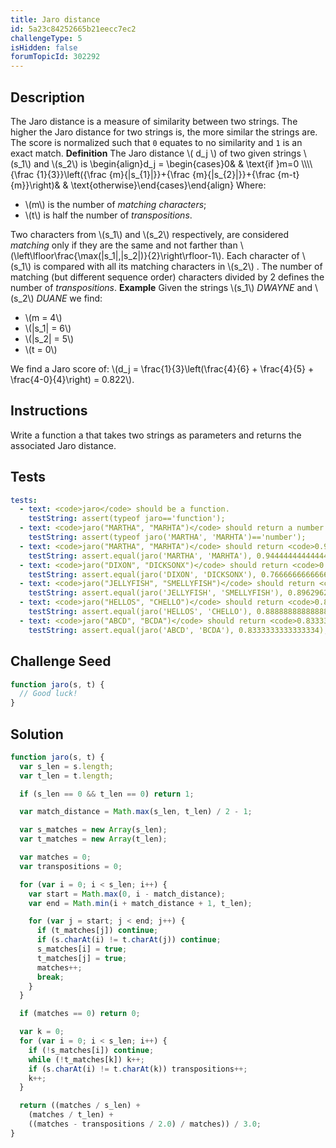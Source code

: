 ```yaml
---
title: Jaro distance
id: 5a23c84252665b21eecc7ec2
challengeType: 5
isHidden: false
forumTopicId: 302292
---
```


## Description
<section id='description'>
The Jaro distance is a measure of similarity between two strings. The higher the Jaro distance for two strings is, the more similar the strings are. The score is normalized such that <code>0</code> equates to no similarity and <code>1</code> is an exact match. 
<strong>Definition</strong>
The Jaro distance  \( d_j \)  of two given strings  \(s_1\)  and  \(s_2\) is
\begin{align}d_j = \begin{cases}0&amp;  & \text{if }m=0 \\\\{\frac {1}{3}}\left({\frac {m}{|s_{1}|}}+{\frac {m}{|s_{2}|}}+{\frac {m-t}{m}}\right)&amp; & \text{otherwise}\end{cases}\end{align}
Where:
<ul>
  <li>\(m\) is the number of <i>matching characters</i>;</li>
  <li> \(t\) is half the number of <i>transpositions</i>.</li>
</uL>
Two characters from  \(s_1\)   and  \(s_2\)   respectively, are considered <i>matching</i> only if they are the same and not farther than  \(\left\lfloor\frac{\max(|s_1|,|s_2|)}{2}\right\rfloor-1\).
Each character of  \(s_1\)   is compared with all its matching characters in  \(s_2\) . The number of matching (but different sequence order) characters divided by 2 defines the number of <i>transpositions</i>.
<strong>Example</strong>
Given the strings  \(s_1\)   <i>DWAYNE</i>  and  \(s_2\)   <i>DUANE</i>  we find:
<ul>
  <li>\(m = 4\)</li>
  <li>\(|s_1| = 6\)</li>
  <li>\(|s_2| = 5\)</li>
  <li>\(t = 0\)</li>
</ul>
We find a Jaro score of: \(d_j = \frac{1}{3}\left(\frac{4}{6} + \frac{4}{5} + \frac{4-0}{4}\right) = 0.822\).
</section>

## Instructions
<section id='instructions'>
Write a function a that takes two strings as parameters and returns the associated Jaro distance.
</section>

## Tests
<section id='tests'>

```yml
tests:
  - text: <code>jaro</code> should be a function.
    testString: assert(typeof jaro=='function');
  - text: <code>jaro("MARTHA", "MARHTA")</code> should return a number.
    testString: assert(typeof jaro('MARTHA', 'MARHTA')=='number');
  - text: <code>jaro("MARTHA", "MARHTA")</code> should return <code>0.9444444444444445</code>.
    testString: assert.equal(jaro('MARTHA', 'MARHTA'), 0.9444444444444445);
  - text: <code>jaro("DIXON", "DICKSONX")</code> should return <code>0.7666666666666666</code>.
    testString: assert.equal(jaro('DIXON', 'DICKSONX'), 0.7666666666666666);
  - text: <code>jaro("JELLYFISH", "SMELLYFISH")</code> should return <code>0.8962962962962964</code>.
    testString: assert.equal(jaro('JELLYFISH', 'SMELLYFISH'), 0.8962962962962964);
  - text: <code>jaro("HELLOS", "CHELLO")</code> should return <code>0.888888888888889</code>.
    testString: assert.equal(jaro('HELLOS', 'CHELLO'), 0.888888888888889);
  - text: <code>jaro("ABCD", "BCDA")</code> should return <code>0.8333333333333334</code>.
    testString: assert.equal(jaro('ABCD', 'BCDA'), 0.8333333333333334);

```

</section>

## Challenge Seed
<section id='challengeSeed'>

<div id='js-seed'>

```js
function jaro(s, t) {
  // Good luck!
}
```

</div>

</section>

## Solution
<section id='solution'>


```js
function jaro(s, t) {
  var s_len = s.length;
  var t_len = t.length;

  if (s_len == 0 && t_len == 0) return 1;

  var match_distance = Math.max(s_len, t_len) / 2 - 1;

  var s_matches = new Array(s_len);
  var t_matches = new Array(t_len);

  var matches = 0;
  var transpositions = 0;

  for (var i = 0; i < s_len; i++) {
    var start = Math.max(0, i - match_distance);
    var end = Math.min(i + match_distance + 1, t_len);

    for (var j = start; j < end; j++) {
      if (t_matches[j]) continue;
      if (s.charAt(i) != t.charAt(j)) continue;
      s_matches[i] = true;
      t_matches[j] = true;
      matches++;
      break;
    }
  }

  if (matches == 0) return 0;

  var k = 0;
  for (var i = 0; i < s_len; i++) {
    if (!s_matches[i]) continue;
    while (!t_matches[k]) k++;
    if (s.charAt(i) != t.charAt(k)) transpositions++;
    k++;
  }

  return ((matches / s_len) +
    (matches / t_len) +
    ((matches - transpositions / 2.0) / matches)) / 3.0;
}

```

</section>
